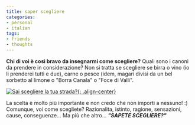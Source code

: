 ```yaml
---
title: saper scegliere
categories:
- personal
- italian
tags:
- friends
- thoughts
---
```

**Chi di voi è così bravo da insegnarmi come scegliere?** Quali sono i
canoni da prendere in considerazione? Non si tratta se scegliere se
birra o vino (io li prenderei tutti e due), carne o pesce (idem, magari
divisi da un bel sorbetto al limone o "Borra Canala" o "Foce di Valli".

[![Sai scegliere la tua strada?]({{site.url}}/assets/images/scegliere-la-strada-giusta.jpg){: .align-center}]({{site.url}}/assets/images/scegliere-la-strada-giusta.jpg "Sai scegliere la tua strada?" )

La scelta è molto più importante e non credo che non importi a nessuno! :)
Comunque, voi come scegliete? Razionalita, istinto, ragione, sensazioni,
cause, conseguenze... Ma più che altro... _**"SAPETE SCEGLIERE?"**_

